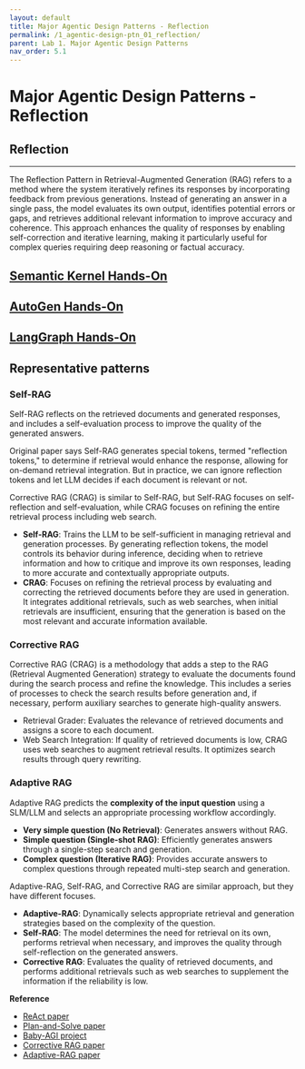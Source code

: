 ```yaml
---
layout: default
title: Major Agentic Design Patterns - Reflection 
permalink: /1_agentic-design-ptn_01_reflection/
parent: Lab 1. Major Agentic Design Patterns 
nav_order: 5.1
---
```


# Major Agentic Design Patterns - Reflection 

## Reflection
---

The Reflection Pattern in Retrieval-Augmented Generation (RAG) refers to a method where the system iteratively refines its responses by incorporating feedback from previous generations. Instead of generating an answer in a single pass, the model evaluates its own output, identifies potential errors or gaps, and retrieves additional relevant information to improve accuracy and coherence. This approach enhances the quality of responses by enabling self-correction and iterative learning, making it particularly useful for complex queries requiring deep reasoning or factual accuracy.

## [Semantic Kernel Hands-On](./SK)

## [AutoGen Hands-On](./AutoGen)

## [LangGraph Hands-On](./LangGraph)

## Representative patterns

### Self-RAG

Self-RAG reflects on the retrieved documents and generated responses, and includes a self-evaluation process to improve the quality of the generated answers.

Original paper says Self-RAG generates special tokens, termed "reflection tokens," to determine if retrieval would enhance the response, allowing for on-demand retrieval integration. 
But in practice, we can ignore reflection tokens and let LLM decides if each document is relevant or not.

Corrective RAG (CRAG) is similar to Self-RAG, but Self-RAG focuses on self-reflection and self-evaluation, while CRAG focuses on refining the entire retrieval process including web search.

- **Self-RAG**: Trains the LLM to be self-sufficient in managing retrieval and generation processes. By generating reflection tokens, the model controls its behavior during inference, deciding when to retrieve information and how to critique and improve its own responses, leading to more accurate and contextually appropriate outputs. 
- **CRAG**: Focuses on refining the retrieval process by evaluating and correcting the retrieved documents before they are used in generation. It integrates additional retrievals, such as web searches, when initial retrievals are insufficient, ensuring that the generation is based on the most relevant and accurate information available.

### Corrective RAG

Corrective RAG (CRAG) is a methodology that adds a step to the RAG (Retrieval Augmented Generation) strategy to evaluate the documents found during the search process and refine the knowledge. This includes a series of processes to check the search results before generation and, if necessary, perform auxiliary searches to generate high-quality answers.

- Retrieval Grader: Evaluates the relevance of retrieved documents and assigns a score to each document.
- Web Search Integration: If quality of retrieved documents is low, CRAG uses web searches to augment retrieval results. It optimizes search results through query rewriting.

### Adaptive RAG
Adaptive RAG predicts the **complexity of the input question** using a SLM/LLM and selects an appropriate processing workflow accordingly.

- **Very simple question (No Retrieval)**: Generates answers without RAG.
- **Simple question (Single-shot RAG)**: Efficiently generates answers through a single-step search and generation.
- **Complex question (Iterative RAG)**: Provides accurate answers to complex questions through repeated multi-step search and generation.

Adaptive-RAG, Self-RAG, and Corrective RAG are similar approach, but they have different focuses.

- **Adaptive-RAG**: Dynamically selects appropriate retrieval and generation strategies based on the complexity of the question.
- **Self-RAG**: The model determines the need for retrieval on its own, performs retrieval when necessary, and improves the quality through self-reflection on the generated answers.
- **Corrective RAG**: Evaluates the quality of retrieved documents, and performs additional retrievals such as web searches to supplement the information if the reliability is low.

**Reference**
- [ReAct paper](https://arxiv.org/abs/2210.03629)
- [Plan-and-Solve paper](https://arxiv.org/abs/2305.04091)
- [Baby-AGI project](https://github.com/yoheinakajima/babyagi)  
- [Corrective RAG paper](https://arxiv.org/pdf/2401.15884)  
- [Adaptive-RAG paper](https://arxiv.org/abs/2403.14403)  
